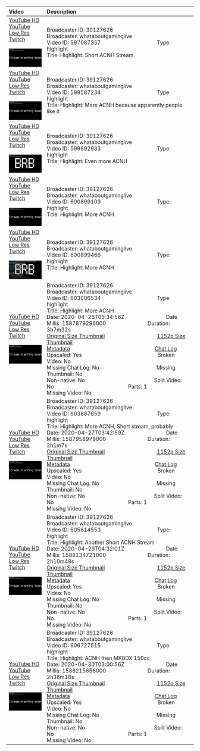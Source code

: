 |Video|Description|
|:---|:---|
|[YouTube HD](https://www.youtube.com/watch?v=6qSyOIhC9-4)<br>[YouTube Low Res](https://www.youtube.com/watch?v=2kYdO2xJbME)<br>[Twitch](https://www.twitch.tv/videos/597087357)<br><br>[<img src="../../../../../39127626/videos/thumbnails_1152p/2020/4/1587343516000_2020_04_20T00_45_16Z_39127626_597087357_videos_thumbnails_1152p_thumb597087357-2048x1152.jpg" width="200">](https://www.youtube.com/watch?v=6qSyOIhC9-4)|Broadcaster ID: 39127626          Broadcaster: whataboutgaminglive<br>Video ID: 597087357             Type: highlight<br>Title: Highlight: Short ACNH Stream | No backseat gaming/No spoilers/No requests to play online<br>Date: 2020-04-20T00:45:16Z        Date Millis: 1587343516000        Duration: 2h9m10s<br>[Original Size Thumbnail](../../../../../39127626/videos/thumbnails_orig/2020/4/1587343516000_2020_04_20T00_45_16Z_39127626_597087357_videos_thumbnails_orig_thumb597087357-0x0.jpg)          [1152p Size Thumbnail](../../../../../39127626/videos/thumbnails_1152p/2020/4/1587343516000_2020_04_20T00_45_16Z_39127626_597087357_videos_thumbnails_1152p_thumb597087357-2048x1152.jpg)<br>[Metadata](../../../../../39127626/videos/metadata/2020/4/1587343516000_2020_04_20T00_45_16Z_39127626_597087357_video_metadata.json)                 [Chat Log](../../../../../39127626/videos/chatlogs/2020/4/2020-04-20T00_45_16Z_39127626_597087357_chat.json)<br>Upscaled: Yes                Broken Video: No<br>Missing Chat Log: No           Missing Thumbnail: No<br>Non-native: No              Split Video: No               Parts: 1<br>Missing Video: No
|[YouTube HD](https://www.youtube.com/watch?v=g-eN80q5ksA)<br>[YouTube Low Res](https://www.youtube.com/watch?v=IKMYIWAJIE0)<br>[Twitch](https://www.twitch.tv/videos/599587234)<br><br>[<img src="../../../../../39127626/videos/thumbnails_1152p/2020/4/1587584968000_2020_04_22T19_49_28Z_39127626_599587234_videos_thumbnails_1152p_thumb599587234-2048x1152.jpg" width="200">](https://www.youtube.com/watch?v=g-eN80q5ksA)|Broadcaster ID: 39127626          Broadcaster: whataboutgaminglive<br>Video ID: 599587234             Type: highlight<br>Title: Highlight: More ACNH because apparently people like it | No backseat gaming/No requests to play online<br>Date: 2020-04-22T19:49:28Z        Date Millis: 1587584968000        Duration: 4h44m32s<br>[Original Size Thumbnail](../../../../../39127626/videos/thumbnails_orig/2020/4/1587584968000_2020_04_22T19_49_28Z_39127626_599587234_videos_thumbnails_orig_thumb599587234-0x0.jpg)          [1152p Size Thumbnail](../../../../../39127626/videos/thumbnails_1152p/2020/4/1587584968000_2020_04_22T19_49_28Z_39127626_599587234_videos_thumbnails_1152p_thumb599587234-2048x1152.jpg)<br>[Metadata](../../../../../39127626/videos/metadata/2020/4/1587584968000_2020_04_22T19_49_28Z_39127626_599587234_video_metadata.json)                 [Chat Log](../../../../../39127626/videos/chatlogs/2020/4/2020-04-22T19_49_28Z_39127626_599587234_chat.json)<br>Upscaled: Yes                Broken Video: No<br>Missing Chat Log: No           Missing Thumbnail: No<br>Non-native: No              Split Video: No               Parts: 1<br>Missing Video: No
|[YouTube HD](https://www.youtube.com/watch?v=2DQMdsQw6NM)<br>[YouTube Low Res](https://www.youtube.com/watch?v=GMjOLzSNWaU)<br>[Twitch](https://www.twitch.tv/videos/599892933)<br><br>[<img src="../../../../../39127626/videos/thumbnails_1152p/2020/4/1587606959000_2020_04_23T01_55_59Z_39127626_599892933_videos_thumbnails_1152p_thumb599892933-2048x1152.jpg" width="200">](https://www.youtube.com/watch?v=2DQMdsQw6NM)|Broadcaster ID: 39127626          Broadcaster: whataboutgaminglive<br>Video ID: 599892933             Type: highlight<br>Title: Highlight: Even more ACNH | No backseat gaming/No requests to play online<br>Date: 2020-04-23T01:55:59Z        Date Millis: 1587606959000        Duration: 4h4m38s<br>[Original Size Thumbnail](../../../../../39127626/videos/thumbnails_orig/2020/4/1587606959000_2020_04_23T01_55_59Z_39127626_599892933_videos_thumbnails_orig_thumb599892933-0x0.jpg)          [1152p Size Thumbnail](../../../../../39127626/videos/thumbnails_1152p/2020/4/1587606959000_2020_04_23T01_55_59Z_39127626_599892933_videos_thumbnails_1152p_thumb599892933-2048x1152.jpg)<br>[Metadata](../../../../../39127626/videos/metadata/2020/4/1587606959000_2020_04_23T01_55_59Z_39127626_599892933_video_metadata.json)                 [Chat Log](../../../../../39127626/videos/chatlogs/2020/4/2020-04-23T01_55_59Z_39127626_599892933_chat.json)<br>Upscaled: Yes                Broken Video: No<br>Missing Chat Log: No           Missing Thumbnail: No<br>Non-native: No              Split Video: No               Parts: 1<br>Missing Video: No
|[YouTube HD](https://www.youtube.com/watch?v=fqMETS3MXo4)<br>[YouTube Low Res](https://www.youtube.com/watch?v=PQaT7zM1xR8)<br>[Twitch](https://www.twitch.tv/videos/600899109)<br><br>[<img src="../../../../../39127626/videos/thumbnails_1152p/2020/4/1587696286000_2020_04_24T02_44_46Z_39127626_600899109_videos_thumbnails_1152p_thumb600899109-2048x1152.jpg" width="200">](https://www.youtube.com/watch?v=fqMETS3MXo4)|Broadcaster ID: 39127626          Broadcaster: whataboutgaminglive<br>Video ID: 600899109             Type: highlight<br>Title: Highlight: More ACNH | No backseat gaming/No requests to play online<br>Date: 2020-04-24T02:44:46Z        Date Millis: 1587696286000        Duration: 2h2m44s<br>[Original Size Thumbnail](../../../../../39127626/videos/thumbnails_orig/2020/4/1587696286000_2020_04_24T02_44_46Z_39127626_600899109_videos_thumbnails_orig_thumb600899109-0x0.jpg)          [1152p Size Thumbnail](../../../../../39127626/videos/thumbnails_1152p/2020/4/1587696286000_2020_04_24T02_44_46Z_39127626_600899109_videos_thumbnails_1152p_thumb600899109-2048x1152.jpg)<br>[Metadata](../../../../../39127626/videos/metadata/2020/4/1587696286000_2020_04_24T02_44_46Z_39127626_600899109_video_metadata.json)                 [Chat Log](../../../../../39127626/videos/chatlogs/2020/4/2020-04-24T02_44_46Z_39127626_600899109_chat.json)<br>Upscaled: Yes                Broken Video: No<br>Missing Chat Log: No           Missing Thumbnail: No<br>Non-native: No              Split Video: No               Parts: 1<br>Missing Video: No
|[YouTube HD](https://www.youtube.com/watch?v=tujwkmHScmg)<br>[YouTube Low Res](https://www.youtube.com/watch?v=sd2kGHOSNik)<br>[Twitch](https://www.twitch.tv/videos/600899466)<br><br>[<img src="../../../../../39127626/videos/thumbnails_1152p/2020/4/1587696320000_2020_04_24T02_45_20Z_39127626_600899466_videos_thumbnails_1152p_thumb600899466-2048x1152.jpg" width="200">](https://www.youtube.com/watch?v=tujwkmHScmg)|Broadcaster ID: 39127626          Broadcaster: whataboutgaminglive<br>Video ID: 600899466             Type: highlight<br>Title: Highlight: More ACNH | No backseat gaming/No requests to play online<br>Date: 2020-04-24T02:45:20Z        Date Millis: 1587696320000        Duration: 1h8m8s<br>[Original Size Thumbnail](../../../../../39127626/videos/thumbnails_orig/2020/4/1587696320000_2020_04_24T02_45_20Z_39127626_600899466_videos_thumbnails_orig_thumb600899466-0x0.jpg)          [1152p Size Thumbnail](../../../../../39127626/videos/thumbnails_1152p/2020/4/1587696320000_2020_04_24T02_45_20Z_39127626_600899466_videos_thumbnails_1152p_thumb600899466-2048x1152.jpg)<br>[Metadata](../../../../../39127626/videos/metadata/2020/4/1587696320000_2020_04_24T02_45_20Z_39127626_600899466_video_metadata.json)                 [Chat Log](../../../../../39127626/videos/chatlogs/2020/4/2020-04-24T02_45_20Z_39127626_600899466_chat.json)<br>Upscaled: Yes                Broken Video: No<br>Missing Chat Log: No           Missing Thumbnail: No<br>Non-native: No              Split Video: No               Parts: 1<br>Missing Video: No
|[YouTube HD](https://www.youtube.com/watch?v=pdMdgIDPAIc)<br>[YouTube Low Res](https://www.youtube.com/watch?v=KaiMJQo5eSA)<br>[Twitch](https://www.twitch.tv/videos/603006534)<br><br>[<img src="../../../../../39127626/videos/thumbnails_1152p/2020/4/1587879296000_2020_04_26T05_34_56Z_39127626_603006534_videos_thumbnails_1152p_thumb603006534-2048x1152.jpg" width="200">](https://www.youtube.com/watch?v=pdMdgIDPAIc)|Broadcaster ID: 39127626          Broadcaster: whataboutgaminglive<br>Video ID: 603006534             Type: highlight<br>Title: Highlight: More ACNH<br>Date: 2020-04-26T05:34:56Z        Date Millis: 1587879296000        Duration: 3h7m32s<br>[Original Size Thumbnail](../../../../../39127626/videos/thumbnails_orig/2020/4/1587879296000_2020_04_26T05_34_56Z_39127626_603006534_videos_thumbnails_orig_thumb603006534-0x0.jpg)          [1152p Size Thumbnail](../../../../../39127626/videos/thumbnails_1152p/2020/4/1587879296000_2020_04_26T05_34_56Z_39127626_603006534_videos_thumbnails_1152p_thumb603006534-2048x1152.jpg)<br>[Metadata](../../../../../39127626/videos/metadata/2020/4/1587879296000_2020_04_26T05_34_56Z_39127626_603006534_video_metadata.json)                 [Chat Log](../../../../../39127626/videos/chatlogs/2020/4/2020-04-26T05_34_56Z_39127626_603006534_chat.json)<br>Upscaled: Yes                Broken Video: No<br>Missing Chat Log: No           Missing Thumbnail: No<br>Non-native: No              Split Video: No               Parts: 1<br>Missing Video: No
|[YouTube HD](https://www.youtube.com/watch?v=LjbRpiUpJhs)<br>[YouTube Low Res](https://www.youtube.com/watch?v=miKPIDmg5j0)<br>[Twitch](https://www.twitch.tv/videos/603887659)<br><br>[<img src="../../../../../39127626/videos/thumbnails_1152p/2020/4/1587958979000_2020_04_27T03_42_59Z_39127626_603887659_videos_thumbnails_1152p_thumb603887659-2048x1152.jpg" width="200">](https://www.youtube.com/watch?v=LjbRpiUpJhs)|Broadcaster ID: 39127626          Broadcaster: whataboutgaminglive<br>Video ID: 603887659             Type: highlight<br>Title: Highlight: More ACNH, Short stream, probably<br>Date: 2020-04-27T03:42:59Z        Date Millis: 1587958979000        Duration: 2h1m7s<br>[Original Size Thumbnail](../../../../../39127626/videos/thumbnails_orig/2020/4/1587958979000_2020_04_27T03_42_59Z_39127626_603887659_videos_thumbnails_orig_thumb603887659-0x0.jpg)          [1152p Size Thumbnail](../../../../../39127626/videos/thumbnails_1152p/2020/4/1587958979000_2020_04_27T03_42_59Z_39127626_603887659_videos_thumbnails_1152p_thumb603887659-2048x1152.jpg)<br>[Metadata](../../../../../39127626/videos/metadata/2020/4/1587958979000_2020_04_27T03_42_59Z_39127626_603887659_video_metadata.json)                 [Chat Log](../../../../../39127626/videos/chatlogs/2020/4/2020-04-27T03_42_59Z_39127626_603887659_chat.json)<br>Upscaled: Yes                Broken Video: No<br>Missing Chat Log: No           Missing Thumbnail: No<br>Non-native: No              Split Video: No               Parts: 1<br>Missing Video: No
|[YouTube HD](https://www.youtube.com/watch?v=ZtFuQ_OBXEQ)<br>[YouTube Low Res](https://www.youtube.com/watch?v=nLoM0smSDvc)<br>[Twitch](https://www.twitch.tv/videos/605814553)<br><br>[<img src="../../../../../39127626/videos/thumbnails_1152p/2020/4/1588134721000_2020_04_29T04_32_01Z_39127626_605814553_videos_thumbnails_1152p_thumb605814553-2048x1152.jpg" width="200">](https://www.youtube.com/watch?v=ZtFuQ_OBXEQ)|Broadcaster ID: 39127626          Broadcaster: whataboutgaminglive<br>Video ID: 605814553             Type: highlight<br>Title: Highlight: Another Short ACNH Stream<br>Date: 2020-04-29T04:32:01Z        Date Millis: 1588134721000        Duration: 2h10m48s<br>[Original Size Thumbnail](../../../../../39127626/videos/thumbnails_orig/2020/4/1588134721000_2020_04_29T04_32_01Z_39127626_605814553_videos_thumbnails_orig_thumb605814553-0x0.jpg)          [1152p Size Thumbnail](../../../../../39127626/videos/thumbnails_1152p/2020/4/1588134721000_2020_04_29T04_32_01Z_39127626_605814553_videos_thumbnails_1152p_thumb605814553-2048x1152.jpg)<br>[Metadata](../../../../../39127626/videos/metadata/2020/4/1588134721000_2020_04_29T04_32_01Z_39127626_605814553_video_metadata.json)                 [Chat Log](../../../../../39127626/videos/chatlogs/2020/4/2020-04-29T04_32_01Z_39127626_605814553_chat.json)<br>Upscaled: Yes                Broken Video: No<br>Missing Chat Log: No           Missing Thumbnail: No<br>Non-native: No              Split Video: No               Parts: 1<br>Missing Video: No
|[YouTube HD](https://www.youtube.com/watch?v=ebWA-5n8GW0)<br>[YouTube Low Res](https://www.youtube.com/watch?v=rQrjStBe4-Q)<br>[Twitch](https://www.twitch.tv/videos/606727515)<br><br>[<img src="../../../../../39127626/videos/thumbnails_1152p/2020/4/1588215656000_2020_04_30T03_00_56Z_39127626_606727515_videos_thumbnails_1152p_thumb606727515-2048x1152.jpg" width="200">](https://www.youtube.com/watch?v=ebWA-5n8GW0)|Broadcaster ID: 39127626          Broadcaster: whataboutgaminglive<br>Video ID: 606727515             Type: highlight<br>Title: Highlight: ACNH then MK8DX 150cc<br>Date: 2020-04-30T03:00:56Z        Date Millis: 1588215656000        Duration: 2h36m18s<br>[Original Size Thumbnail](../../../../../39127626/videos/thumbnails_orig/2020/4/1588215656000_2020_04_30T03_00_56Z_39127626_606727515_videos_thumbnails_orig_thumb606727515-0x0.jpg)          [1152p Size Thumbnail](../../../../../39127626/videos/thumbnails_1152p/2020/4/1588215656000_2020_04_30T03_00_56Z_39127626_606727515_videos_thumbnails_1152p_thumb606727515-2048x1152.jpg)<br>[Metadata](../../../../../39127626/videos/metadata/2020/4/1588215656000_2020_04_30T03_00_56Z_39127626_606727515_video_metadata.json)                 [Chat Log](../../../../../39127626/videos/chatlogs/2020/4/2020-04-30T03_00_56Z_39127626_606727515_chat.json)<br>Upscaled: Yes                Broken Video: No<br>Missing Chat Log: No           Missing Thumbnail: No<br>Non-native: No              Split Video: No               Parts: 1<br>Missing Video: No

